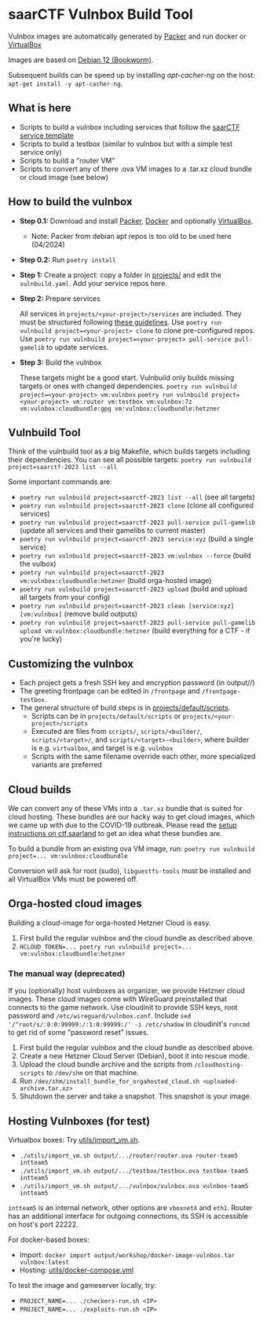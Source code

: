 saarCTF Vulnbox Build Tool
==========================

Vulnbox images are automatically generated by [Packer](https://www.packer.io/) and run docker or [VirtualBox](https://www.virtualbox.org/) 

Images are based on [Debian 12 (Bookworm)](https://packages.debian.org/bookworm/).

Subsequent builds can be speed up by installing *apt-cacher-ng* on the host: `apt-get install -y apt-cacher-ng`.

What is here
------------

- Scripts to build a vulnbox including services that follow the [saarCTF service template](https://github.com/MarkusBauer/saarctf-gamelib)
- Scripts to build a testbox (similar to vulnbox but with a simple test service only)
- Scripts to build a "router VM"
- Scripts to convert any of there .ova VM images to a .tar.xz cloud bundle or cloud image (see below)

How to build the vulnbox
------------------------

- **Step 0.1:** Download and install [Packer](https://www.packer.io/), [Docker](https://www.docker.com/) and optionally [VirtualBox](https://www.virtualbox.org/).
  - Note: Packer from debian apt repos is too old to be used here (04/2024) 
 
- **Step 0.2:** Run `poetry install`

- **Step 1:** Create a project: copy a folder in [projects/](projects/) and edit the `vulnbuild.yaml`. Add your service repos here.

- **Step 2:** Prepare services

  All services in `projects/<your-project>/services` are included. They must be structured
  following [these guidelines](https://github.com/MarkusBauer/saarctf-gamelib).
  Use `poetry run vulnbuild project=<your-project> clone` to clone pre-configured repos.
  Use `poetry run vulnbuild project=<your-project> pull-service pull-gamelib` to update services.

- **Step 3:** Build the vulnbox

  These targets might be a good start. Vulnbuild only builds missing targets or ones with changed dependencies.
  `poetry run vulnbuild project=<your-project> vm:vulnbox`
  `poetry run vulnbuild project=<your-project> vm:router vm:testbox vm:vulnbox:7z vm:vulnbox:cloudbundle:gpg vm:vulnbox:cloudbundle:hetzner`

Vulnbuild Tool
--------------
Think of the vulnbuild tool as a big Makefile, which builds targets including their dependencies.
You can see all possible targets: `poetry run vulnbuild project=saarctf-2023 list --all`

Some important commands are:

- `poetry run vulnbuild project=saarctf-2023 list --all`  (see all targets)
- `poetry run vulnbuild project=saarctf-2023 clone`  (clone all configured services)
- `poetry run vulnbuild project=saarctf-2023 pull-service pull-gamelib`  (update all services and their gamelibs to current master)
- `poetry run vulnbuild project=saarctf-2023 service:xyz`  (build a single service)
- `poetry run vulnbuild project=saarctf-2023 vm:vulnbox --force`  (build the vulbox)
- `poetry run vulnbuild project=saarctf-2023 vm:vulnbox:cloudbundle:hetzner`  (build orga-hosted image)
- `poetry run vulnbuild project=saarctf-2023 upload`  (build and upload all targets from your config)
- `poetry run vulnbuild project=saarctf-2023 clean [service:xyz] [vm:vulnbox]`  (remove build outputs)
- `poetry run vulnbuild project=saarctf-2023 pull-service pull-gamelib upload vm:vulnbox:cloudbundle:hetzner`
  (build everything for a CTF - if you're lucky)

Customizing the vulnbox
-----------------------

- Each project gets a fresh SSH key and encryption password (in output/<your-project>/)
- The greeting frontpage can be edited in `/frontpage` and `/frontpage-testbox`.
- The general structure of build steps is in [projects/default/scripts](projects/default/scripts).
    - Scripts can be in `projects/default/scripts` or `projects/<your-project>/scripts`
    - Executed are files from `scripts/`, `scripts/<builder/`, `scripts/<target>/`, and `scripts/<target>-<builder>`,
      where builder is e.g. `virtualbox`, and target is e.g. `vulnbox`
    - Scripts with the same filename override each other, more specialized variants are preferred

Cloud builds
------------
We can convert any of these VMs into a `.tar.xz` bundle that is suited for cloud hosting.
These bundles are our hacky way to get cloud images, which we came up with due to the COVID-19 outbreak.
Please read the [setup instructions on ctf.saarland](https://ctf.saarland/setup#setupCloud) to get an idea what these bundles are.

To build a bundle from an existing ova VM image, run: `poetry run vulnbuild project=... vm:vulnbox:cloudbundle`

Conversion will ask for root (sudo), `libguestfs-tools` must be installed and all VirtualBox VMs must be powered off.


Orga-hosted cloud images
------------------------
Building a cloud-image for orga-hosted Hetzner Cloud is easy.

1. First build the regular vulnbox and the cloud bundle as described above.
2. `HCLOUD_TOKEN=... poetry run vulnbuild project=... vm:vulnbox:cloudbundle:hetzner`

### The manual way (deprecated)

If you (optionally) host vulnboxes as organizer, we provide Hetzner cloud images.
These cloud images come with WireGuard preinstalled that connects to the game network.
Use cloudinit to provide SSH keys, root password and `/etc/wireguard/vulnbox.conf`.
Include `sed '/^root/s/:0:0:99999:/:1:0:99999:/' -i /etc/shadow` in cloudinit's `runcmd` to get rid of some "password reset" issues.

1. First build the regular vulnbox and the cloud bundle as described above.
2. Create a new Hetzner Cloud Server (Debian), boot it into rescue mode.
3. Upload the cloud bundle archive and the scripts from `/cloudhosting-scripts` to `/dev/shm` on that machine.
4. Run `/dev/shm/install_bundle_for_orgahosted_cloud.sh <uploaded-archive.tar.xz>`
5. Shutdown the server and take a snapshot. This snapshot is your image. 


Hosting Vulnboxes (for test)
----------------------------
Virtualbox boxes: Try [utils/import_vm.sh](utils/import_vm.sh).
- `./utils/import_vm.sh output/.../router/router.ova router-team5 intteam5`
- `./utils/import_vm.sh output/.../testbox/testbox.ova testbox-team5 intteam5`
- `./utils/import_vm.sh output/.../vulnbox/vulnbox.ova vulnbox-team5 intteam5`

`intteam5` is an internal network, other options are `vboxnetX` and `eth1`.
Router has an additional interface for outgoing connections, its SSH is accessible on host's port 22222.  

For docker-based boxes:
- Import: `docker import output/workshop/docker-image-vulnbox.tar vulnbox:latest`
- Hosting: [utils/docker-compose.yml](utils/docker-compose.yml)

To test the image and gameserver locally, try:
- `PROJECT_NAME=... ./checkers-run.sh <IP>`
- `PROJECT_NAME=... ./exploits-run.sh <IP>`
